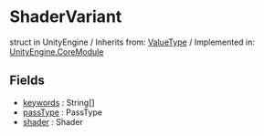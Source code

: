 # ShaderVariant
struct in UnityEngine
 / Inherits from: <a href="https://docs.unity3d.com/6000.2/Documentation/ScriptReference/ValueType.html">ValueType</a> / Implemented in: <a href="https://docs.unity3d.com/6000.2/Documentation/ScriptReference/UnityEngine.CoreModule.html">UnityEngine.CoreModule</a>

## Fields
- <a href="https://docs.unity3d.com/6000.2/Documentation/ScriptReference/ShaderVariant-keywords.html">keywords</a> : String[]
- <a href="https://docs.unity3d.com/6000.2/Documentation/ScriptReference/ShaderVariant-passType.html">passType</a> : PassType
- <a href="https://docs.unity3d.com/6000.2/Documentation/ScriptReference/ShaderVariant-shader.html">shader</a> : Shader
